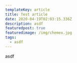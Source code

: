 ```yaml
---
templateKey: article
title: Test article
date: 2020-04-19T02:03:15.336Z
description: asdf
featuredpost: true
featuredimage: /img/chemex.jpg
tags:
  - asdf
---
```

asdf